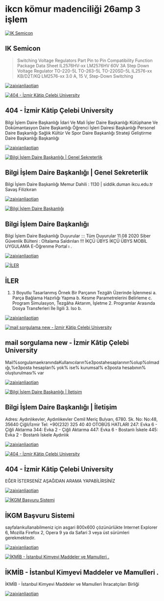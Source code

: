 # ikcn kömur madenciliği 26amp 3 işlem
<a href="https://mnn.zoosnet.net/LR/Chatpre.aspx?id=MNN94995150&p=https://topgrinding.com/" target="_blank">![IK Semicon](https://github.com/technlg/images/blob/main/43.jpg)</a>
## IK Semicon
> Switching Voltage Regulators Part Pin to Pin Compatibility Function Package Data Sheet IL2576HV-xx LM2576HV 60V 3A Step Down Voltage Regulator TO-220-5L TO-263-5L TO-220SD-5L IL2576-xx KB/D2T/KQ LM2576-xx 3.0 A, 15 V, Step-Down Switching
<a href="https://mnn.zoosnet.net/LR/Chatpre.aspx?id=MNN94995150&p=https://topgrinding.com/" target="_blank"><img src="https://github.com/technlg/images/raw/main/chat11.jpg" alt="zaixianliaotian"/></a><a href="//whatsapp.shibangsoft.com/WhatsApp.php" ><img src="https://github.com/technlg/images/raw/main/chat11.png" alt=""></a>
<a href="https://mnn.zoosnet.net/LR/Chatpre.aspx?id=MNN94995150&p=https://topgrinding.com/" target="_blank">![404 - İzmir Kâtip Çelebi University](https://github.com/technlg/images/blob/main/36.jpg)</a>
## 404 - İzmir Kâtip Çelebi University
Bilgi İşlem Daire Başkanlığı İdari Ve Mali İşler Daire Başkanlığı Kütüphane Ve Dokümantasyon Daire Başkanlığı Öğrenci İşleri Dairesi Başkanlığı Personel Daire Başkanlığı Sağlık Kültür Ve Spor Daire Başkanlığı Strateji Geliştirme Daire Başkanlığı Başkanlığı 
<a href="https://mnn.zoosnet.net/LR/Chatpre.aspx?id=MNN94995150&p=https://topgrinding.com/" target="_blank"><img src="https://github.com/technlg/images/raw/main/chat11.jpg" alt="zaixianliaotian"/></a><a href="//whatsapp.shibangsoft.com/WhatsApp.php" ><img src="https://github.com/technlg/images/raw/main/chat11.png" alt=""></a>
<a href="https://mnn.zoosnet.net/LR/Chatpre.aspx?id=MNN94995150&p=https://topgrinding.com/" target="_blank">![Bilgi İşlem Daire Başkanlığı | Genel Sekreterlik](https://github.com/technlg/images/blob/main/52.jpg)</a>
## Bilgi İşlem Daire Başkanlığı | Genel Sekreterlik
Bilgi İşlem Daire Başkanlığı Memur Dahili : 1130 | siddik.duman ikcu.edu.tr Savaş Filizkıran
<a href="https://mnn.zoosnet.net/LR/Chatpre.aspx?id=MNN94995150&p=https://topgrinding.com/" target="_blank"><img src="https://github.com/technlg/images/raw/main/chat11.jpg" alt="zaixianliaotian"/></a><a href="//whatsapp.shibangsoft.com/WhatsApp.php" ><img src="https://github.com/technlg/images/raw/main/chat11.png" alt=""></a>
<a href="https://mnn.zoosnet.net/LR/Chatpre.aspx?id=MNN94995150&p=https://topgrinding.com/" target="_blank">![Bilgi İşlem Daire Başkanlığı](https://github.com/technlg/images/blob/main/8.jpg)</a>
## Bilgi İşlem Daire Başkanlığı
Bilgi İşlem Daire Başkanlığı Duyurular ::: Tüm Duyurular 11.08 2020 Siber Güvenlik Bülteni : Oltalama Saldırıları !!! İKÇÜ ÜBYS İKÇÜ ÜBYS MOBİL UYGULAMA E-Öğrenme Portal ı .
<a href="https://mnn.zoosnet.net/LR/Chatpre.aspx?id=MNN94995150&p=https://topgrinding.com/" target="_blank"><img src="https://github.com/technlg/images/raw/main/chat11.jpg" alt="zaixianliaotian"/></a><a href="//whatsapp.shibangsoft.com/WhatsApp.php" ><img src="https://github.com/technlg/images/raw/main/chat11.png" alt=""></a>
<a href="https://mnn.zoosnet.net/LR/Chatpre.aspx?id=MNN94995150&p=https://topgrinding.com/" target="_blank">![İLER](https://github.com/technlg/images/blob/main/27.jpg)</a>
## İLER
1. 3 Boyutlu Tasarlanmış Örnek Bir Parçanın Tezgâh Üzerinde İşlenmesi a. Parça Bağlama Hazırlığı Yapma b. Kesme Parametrelerini Belirleme c. Program Simulasyon, Tezgâha Aktarım, İşletme 2. Programlar Arasında Dosya Transferleri İle İlgili 3. Iso b.
<a href="https://mnn.zoosnet.net/LR/Chatpre.aspx?id=MNN94995150&p=https://topgrinding.com/" target="_blank"><img src="https://github.com/technlg/images/raw/main/chat11.jpg" alt="zaixianliaotian"/></a><a href="//whatsapp.shibangsoft.com/WhatsApp.php" ><img src="https://github.com/technlg/images/raw/main/chat11.png" alt=""></a>
<a href="https://mnn.zoosnet.net/LR/Chatpre.aspx?id=MNN94995150&p=https://topgrinding.com/" target="_blank">![mail sorgulama new - İzmir Kâtip Çelebi University](https://github.com/technlg/images/blob/main/35.jpg)</a>
## mail sorgulama new - İzmir Kâtip Çelebi University
Mail%sorgulamaekranındaKullanıcıların%e3postahesaplarının%olup%olmadığı,%e3posta hesapları% yok% ise% kurumsal% e3posta hesabının% oluşturulması% var 
<a href="https://mnn.zoosnet.net/LR/Chatpre.aspx?id=MNN94995150&p=https://topgrinding.com/" target="_blank"><img src="https://github.com/technlg/images/raw/main/chat11.jpg" alt="zaixianliaotian"/></a><a href="//whatsapp.shibangsoft.com/WhatsApp.php" ><img src="https://github.com/technlg/images/raw/main/chat11.png" alt=""></a>
<a href="https://mnn.zoosnet.net/LR/Chatpre.aspx?id=MNN94995150&p=https://topgrinding.com/" target="_blank">![Bilgi İşlem Daire Başkanlığı | İletişim](https://github.com/technlg/images/blob/main/29.jpg)</a>
## Bilgi İşlem Daire Başkanlığı | İletişim
Adres: Aydınlıkevler, Aydınlıkevler Cemil Meriç Bulvarı, 6780. Sk. No: No:48, 35640 Çiğli/İzmir Tel: +90(232) 325 40 40 OTOBÜS HATLARI 247: Evka 6 - Çiğli Aktarma 344: Evka 2 - Çiğli Aktarma 447: Evka 6 - Bostanlı İskele 445: Evka 2 - Bostanlı İskele Aydınlık
<a href="https://mnn.zoosnet.net/LR/Chatpre.aspx?id=MNN94995150&p=https://topgrinding.com/" target="_blank"><img src="https://github.com/technlg/images/raw/main/chat11.jpg" alt="zaixianliaotian"/></a><a href="//whatsapp.shibangsoft.com/WhatsApp.php" ><img src="https://github.com/technlg/images/raw/main/chat11.png" alt=""></a>
<a href="https://mnn.zoosnet.net/LR/Chatpre.aspx?id=MNN94995150&p=https://topgrinding.com/" target="_blank">![404 - İzmir Kâtip Çelebi University](https://github.com/technlg/images/blob/main/16.jpg)</a>
## 404 - İzmir Kâtip Çelebi University
EĞER İSTERSENİZ AŞAĞIDAN ARAMA YAPABİLİRSİNİZ
<a href="https://mnn.zoosnet.net/LR/Chatpre.aspx?id=MNN94995150&p=https://topgrinding.com/" target="_blank"><img src="https://github.com/technlg/images/raw/main/chat11.jpg" alt="zaixianliaotian"/></a><a href="//whatsapp.shibangsoft.com/WhatsApp.php" ><img src="https://github.com/technlg/images/raw/main/chat11.png" alt=""></a>
<a href="https://mnn.zoosnet.net/LR/Chatpre.aspx?id=MNN94995150&p=https://topgrinding.com/" target="_blank">![İKGM Başvuru Sistemi](https://github.com/technlg/images/blob/main/61.jpg)</a>
## İKGM Başvuru Sistemi
sayfalarıkullanabilmeniz için asgari 800x600 çözünürlükte Internet Explorer 6, Mozilla Firefox 2, Opera 9 ya da Safari 3 veya üst sürümleri gerekmektedir. 
<a href="https://mnn.zoosnet.net/LR/Chatpre.aspx?id=MNN94995150&p=https://topgrinding.com/" target="_blank"><img src="https://github.com/technlg/images/raw/main/chat11.jpg" alt="zaixianliaotian"/></a><a href="//whatsapp.shibangsoft.com/WhatsApp.php" ><img src="https://github.com/technlg/images/raw/main/chat11.png" alt=""></a>
<a href="https://mnn.zoosnet.net/LR/Chatpre.aspx?id=MNN94995150&p=https://topgrinding.com/" target="_blank">![İKMİB - İstanbul Kimyevi Maddeler ve Mamulleri .](https://github.com/technlg/images/blob/main/66.jpg)</a>
## İKMİB - İstanbul Kimyevi Maddeler ve Mamulleri .
İKMİB - İstanbul Kimyevi Maddeler ve Mamulleri İhracatçıları Birliği
<a href="https://mnn.zoosnet.net/LR/Chatpre.aspx?id=MNN94995150&p=https://topgrinding.com/" target="_blank"><img src="https://github.com/technlg/images/raw/main/chat11.jpg" alt="zaixianliaotian"/></a><a href="//whatsapp.shibangsoft.com/WhatsApp.php" ><img src="https://github.com/technlg/images/raw/main/chat11.png" alt=""></a>
